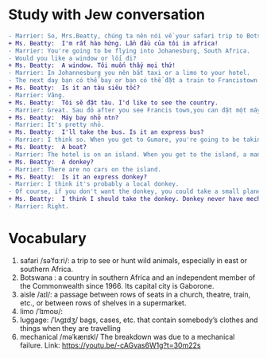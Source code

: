 # Study with Jew conversation
```diff
- Marrier: So, Mrs.Beatty, chúng ta nên nói về your safari trip to Botswana.
+ Ms. Beatty:  I'm rất hào hứng. Lần đầu của tôi in africa!
- Marrier: You're going to be flying into Johanesburg, South Africa.
- Would you like a window or lối đi?
+ Ms. Beatty:  A window. Tôi muốn thấy mọi thứ!
- Marrier: In Johannesburg you nên bắt taxi or a limo to your hotel.
- The next day bạn có thể bay or bạn có thể đặt a train to Francistown in Botswana.
+ Ms. Beatty:  Is it an tàu siêu tốc?
- Marrier: Vâng.
+ Ms. Beatty:  Tôi sẽ đặt tàu. I'd like to see the country.
- Marrier: Great. Sau đó after you see Francis town,you can đặt một máy bay nhỏ or a bus to the Okavanga Delta.
+ Ms. Beatty:  Máy bay nhỏ ntn?
- Marrier: It's pretty nhỏ.
+ Ms. Beatty:  I'll take the bus. Is it an express bus?
- Marrier: I think so. When you get to Gumare, you're going to be taking a boat to your hotel.
+ Ms. Beatty:  A boat?
- Marrier: The hotel is on an island. When you get to the island, a man with a donkey can take your luggage to the hotel.
+ Ms. Beatty:  A donkey?
- Marrier: There are no cars on the island.
+ Ms. Beatty:  Is it an express donkey?
- Marrier: I think it's probably a local donkey.
- Of course, if you don't want the donkey, you could take a small plane - it goes traight to the hotel.
+ Ms. Beatty:  I think I should take the donkey. Donkey never have mechanical problems, right?
- Marrier: Right.
````
# Vocabulary
1. safari /səˈfɑːri/: a trip to see or hunt wild animals, especially in east or southern Africa.
2.  Botswana : a country in southern Africa and an independent member of the Commonwealth since 1966. Its capital city is Gaborone.
3. aisle /aɪl/: a passage between rows of seats in a church, theatre, train, etc., or between rows of shelves in a supermarket.
4. limo /ˈlɪmoʊ/: 
5. luggage: /ˈlʌɡɪdʒ/ bags, cases, etc. that contain somebody’s clothes and things when they are travelling
6. mechanical /məˈkænɪkl/ The breakdown was due to a mechanical failure.
Link: https://youtu.be/-cAGvas6W1g?t=30m22s